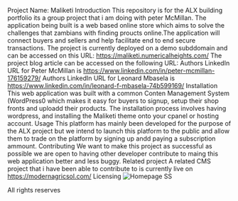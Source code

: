 Project Name: Maliketi
Introduction
This repository is for the ALX building portfolio its a group project that i am doing with peter McMillan. The application being built is a web based online store which aims to solve the challenges that zambians with finding proucts online.The application will connect buyers and sellers and help facilitate end to end secure transactions.
The project is currently deployed on a demo subddomain and can be accessed on this URL: https://maliketi.numericalheights.com/
The project blog article can be accessed on the following URL: 
Authors LinkedIn URL for Peter McMillan is https://www.linkedin.com/in/peter-mcmillan-176159279/
Authors LinkedIn URL for Leonard Mbasela is https://www.linkedin.com/in/leonard-f-mbasela-74b599169/
Installation
This web application was built with a common Conten Management System (WordPress0 which makes it easy for buyers to signup, setup their shop fronts and uploadd their products. The installation process involves having wordpress, and installing the Maliketi theme onto your cpanel or hosting account.
Usage
This platform has mainly been developed for the purpose of the ALX project but we intend to launch this platform to the public and allow them to trade on the platform by signing up andd paying a subscription ammount.
Contributing
We want to make this project as successful as possible we are open to having other developer contribute to maing this web application better and less buggy.
Related project
A related CMS project that i have been able to contribute to is currently live on https://modernagricsol.com/
Licensing
![Homepage SS](https://github.com/staleon-codes/Maliketi/assets/132356293/263b3de4-7a4f-4319-b02b-ee4d96545789)

All rights reserves


